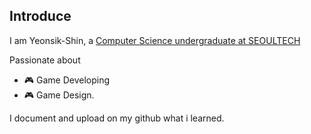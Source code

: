 ## Introduce

I am Yeonsik-Shin, a [Computer Science undergraduate at SEOULTECH](https://computer.seoultech.ac.kr)

Passionate about 
* 🎮 Game Developing
* :video_game: Game Design.

I document and upload on my github what i learned.
